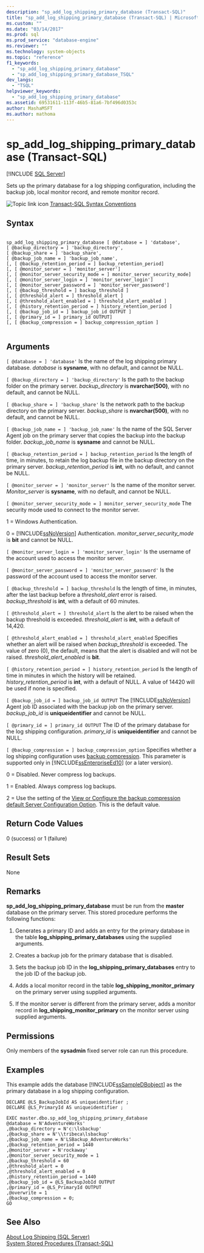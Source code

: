 ```yaml
---
description: "sp_add_log_shipping_primary_database (Transact-SQL)"
title: "sp_add_log_shipping_primary_database (Transact-SQL) | Microsoft Docs"
ms.custom: ""
ms.date: "03/14/2017"
ms.prod: sql
ms.prod_service: "database-engine"
ms.reviewer: ""
ms.technology: system-objects
ms.topic: "reference"
f1_keywords: 
  - "sp_add_log_shipping_primary_database"
  - "sp_add_log_shipping_primary_database_TSQL"
dev_langs: 
  - "TSQL"
helpviewer_keywords: 
  - "sp_add_log_shipping_primary_database"
ms.assetid: 69531611-113f-46b5-81a6-7bf496d0353c
author: MashaMSFT
ms.author: mathoma
---
```

# sp_add_log_shipping_primary_database (Transact-SQL)
[!INCLUDE [SQL Server](../../includes/applies-to-version/sqlserver.md)]

  Sets up the primary database for a log shipping configuration, including the backup job, local monitor record, and remote monitor record.  
  
 ![Topic link icon](../../database-engine/configure-windows/media/topic-link.gif "Topic link icon") [Transact-SQL Syntax Conventions](../../t-sql/language-elements/transact-sql-syntax-conventions-transact-sql.md)  
  
## Syntax  
  
```  
  
sp_add_log_shipping_primary_database [ @database = ] 'database',   
[ @backup_directory = ] 'backup_directory',   
[ @backup_share = ] 'backup_share',   
[ @backup_job_name = ] 'backup_job_name',   
[, [ @backup_retention_period = ] backup_retention_period]  
[, [ @monitor_server = ] 'monitor_server']  
[, [ @monitor_server_security_mode = ] monitor_server_security_mode]  
[, [ @monitor_server_login = ] 'monitor_server_login']  
[, [ @monitor_server_password = ] 'monitor_server_password']  
[, [ @backup_threshold = ] backup_threshold ]   
[, [ @threshold_alert = ] threshold_alert ]   
[, [ @threshold_alert_enabled = ] threshold_alert_enabled ]   
[, [ @history_retention_period = ] history_retention_period ]  
[, [ @backup_job_id = ] backup_job_id OUTPUT ]  
[, [ @primary_id = ] primary_id OUTPUT]  
[, [ @backup_compression = ] backup_compression_option ]  
  
```  
  
## Arguments  
`[ @database = ] 'database'`
 Is the name of the log shipping primary database. *database* is **sysname**, with no default, and cannot be NULL.  
  
`[ @backup_directory = ] 'backup_directory'`
 Is the path to the backup folder on the primary server. *backup_directory* is **nvarchar(500)**, with no default, and cannot be NULL.  
  
`[ @backup_share = ] 'backup_share'`
 Is the network path to the backup directory on the primary server. *backup_share* is **nvarchar(500)**, with no default, and cannot be NULL.  
  
`[ @backup_job_name = ] 'backup_job_name'`
 Is the name of the SQL Server Agent job on the primary server that copies the backup into the backup folder. *backup_job_name* is **sysname** and cannot be NULL.  
  
`[ @backup_retention_period = ] backup_retention_period`
 Is the length of time, in minutes, to retain the log backup file in the backup directory on the primary server. *backup_retention_period* is **int**, with no default, and cannot be NULL.  
  
`[ @monitor_server = ] 'monitor_server'`
 Is the name of the monitor server. *Monitor_server* is **sysname**, with no default, and cannot be NULL.  
  
`[ @monitor_server_security_mode = ] monitor_server_security_mode`
 The security mode used to connect to the monitor server.  
  
 1 = Windows Authentication.  
  
 0 = [!INCLUDE[ssNoVersion](../../includes/ssnoversion-md.md)] Authentication. *monitor_server_security_mode* is **bit** and cannot be NULL.  
  
`[ @monitor_server_login = ] 'monitor_server_login'`
 Is the username of the account used to access the monitor server.  
  
`[ @monitor_server_password = ] 'monitor_server_password'`
 Is the password of the account used to access the monitor server.  
  
`[ @backup_threshold = ] backup_threshold`
 Is the length of time, in minutes, after the last backup before a *threshold_alert* error is raised. *backup_threshold* is **int**, with a default of 60 minutes.  
  
`[ @threshold_alert = ] threshold_alert`
 Is the alert to be raised when the backup threshold is exceeded. *threshold_alert* is **int**, with a default of 14,420.  
  
`[ @threshold_alert_enabled = ] threshold_alert_enabled`
 Specifies whether an alert will be raised when *backup_threshold* is exceeded. The value of zero (0), the default, means that the alert is disabled and will not be raised. *threshold_alert_enabled* is **bit**.  
  
`[ @history_retention_period = ] history_retention_period`
 Is the length of time in minutes in which the history will be retained. *history_retention_period* is **int**, with a default of NULL. A value of 14420 will be used if none is specified.  
  
`[ @backup_job_id = ] backup_job_id OUTPUT`
 The [!INCLUDE[ssNoVersion](../../includes/ssnoversion-md.md)] Agent job ID associated with the backup job on the primary server. *backup_job_id* is **uniqueidentifier** and cannot be NULL.  
  
`[ @primary_id = ] primary_id OUTPUT`
 The ID of the primary database for the log shipping configuration. *primary_id* is **uniqueidentifier** and cannot be NULL.  
  
`[ @backup_compression = ] backup_compression_option`
 Specifies whether a log shipping configuration uses [backup compression](../../relational-databases/backup-restore/backup-compression-sql-server.md). This parameter is supported only in [!INCLUDE[ssEnterpriseEd10](../../includes/ssenterpriseed10-md.md)] (or a later version).  
  
 0 = Disabled. Never compress log backups.  
  
 1 = Enabled. Always compress log backups.  
  
 2 = Use the setting of the [View or Configure the backup compression default Server Configuration Option](../../database-engine/configure-windows/view-or-configure-the-backup-compression-default-server-configuration-option.md). This is the default value.  
  
## Return Code Values  
 0 (success) or 1 (failure)  
  
## Result Sets  
 None  
  
## Remarks  
 **sp_add_log_shipping_primary_database** must be run from the **master** database on the primary server. This stored procedure performs the following functions:  
  
1.  Generates a primary ID and adds an entry for the primary database in the table **log_shipping_primary_databases** using the supplied arguments.  
  
2.  Creates a backup job for the primary database that is disabled.  
  
3.  Sets the backup job ID in the **log_shipping_primary_databases** entry to the job ID of the backup job.  
  
4.  Adds a local monitor record in the table **log_shipping_monitor_primary** on the primary server using supplied arguments.  
  
5.  If the monitor server is different from the primary server, adds a monitor record in **log_shipping_monitor_primary** on the monitor server using supplied arguments.  
  
## Permissions  
 Only members of the **sysadmin** fixed server role can run this procedure.  
  
## Examples  
 This example adds the database [!INCLUDE[ssSampleDBobject](../../includes/sssampledbobject-md.md)] as the primary database in a log shipping configuration.  
  
```  
DECLARE @LS_BackupJobId AS uniqueidentifier ;  
DECLARE @LS_PrimaryId AS uniqueidentifier ;  
  
EXEC master.dbo.sp_add_log_shipping_primary_database   
@database = N'AdventureWorks'   
,@backup_directory = N'c:\lsbackup'   
,@backup_share = N'\\tribeca\lsbackup'   
,@backup_job_name = N'LSBackup_AdventureWorks'   
,@backup_retention_period = 1440  
,@monitor_server = N'rockaway'   
,@monitor_server_security_mode = 1   
,@backup_threshold = 60   
,@threshold_alert = 0   
,@threshold_alert_enabled = 0   
,@history_retention_period = 1440   
,@backup_job_id = @LS_BackupJobId OUTPUT   
,@primary_id = @LS_PrimaryId OUTPUT   
,@overwrite = 1   
,@backup_compression = 0;  
GO  
```  
  
## See Also  
 [About Log Shipping &#40;SQL Server&#41;](../../database-engine/log-shipping/about-log-shipping-sql-server.md)   
 [System Stored Procedures &#40;Transact-SQL&#41;](../../relational-databases/system-stored-procedures/system-stored-procedures-transact-sql.md)  
  
  
